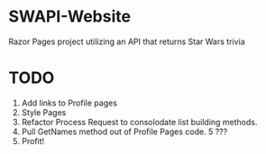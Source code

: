 # SWAPI-Website
Razor Pages project utilizing an API that returns Star Wars trivia

# TODO

1. Add links to Profile pages
2. Style Pages
3. Refactor Process Request to consolodate list building methods.
4. Pull GetNames method out of Profile Pages code.
5 ???
6. Profit! 
